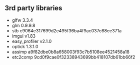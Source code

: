 

## 3rd party libraries
* glfw 3.3.4
* glm 0.9.9.8
* stb c9064e317699d2e495f36ba4f9ac037e88ee371a
* imgui v1.83
* easy_profiler v2.1.0
* optick 1.3.1.0
* assimp a9f82dbe0b8a658003f93c7b5108ee4521458a18
* etc2comp 9cd0f9cae0f32338943699bb418107db61bb66f2